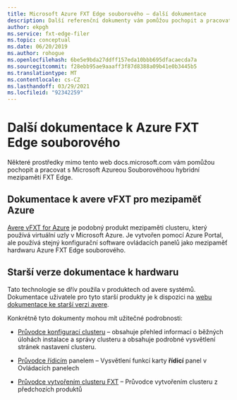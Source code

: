 ```yaml
---
title: Microsoft Azure FXT Edge souborového – další dokumentace
description: Další referenční dokumenty vám pomůžou pochopit a pracovat s Microsoft Azure FXT Edge souborového Hybrid cache.
author: ekpgh
ms.service: fxt-edge-filer
ms.topic: conceptual
ms.date: 06/20/2019
ms.author: rohogue
ms.openlocfilehash: 6be5e9bda27ddff157eda10bbb695dfacaecda7a
ms.sourcegitcommit: f28ebb95ae9aaaff3f87d8388a09b41e0b3445b5
ms.translationtype: MT
ms.contentlocale: cs-CZ
ms.lasthandoff: 03/29/2021
ms.locfileid: "92342259"
---
```

# <a name="additional-documentation-for-azure-fxt-edge-filer"></a>Další dokumentace k Azure FXT Edge souborového

Některé prostředky mimo tento web docs.microsoft.com vám pomůžou pochopit a pracovat s Microsoft Azureou Souborovéhoou hybridní mezipamětí FXT Edge.

## <a name="avere-vfxt-for-azure-cache-documentation"></a>Dokumentace k avere vFXT pro mezipaměť Azure

[Avere vFXT for Azure](../avere-vfxt/index.yml) je podobný produkt mezipaměti clusteru, který používá virtuální uzly v Microsoft Azure. Je vytvořen pomocí Azure Portal, ale používá stejný konfigurační software ovládacích panelů jako mezipaměť hardwaru Azure FXT Edge souborového.

## <a name="legacy-hardware-documentation"></a>Starší verze dokumentace k hardwaru

Tato technologie se dřív použila v produktech od avere systémů. Dokumentace uživatele pro tyto starší produkty je k dispozici na [webu dokumentace ke starší verzi avere](https://azure.github.io/Avere/).

Konkrétně tyto dokumenty mohou mít užitečné podrobnosti:

* [Průvodce konfigurací clusteru](https://azure.github.io/Avere/legacy/ops_guide/4_7/html/ops_conf_index.html) – obsahuje přehled informací o běžných úlohách instalace a správy clusteru a obsahuje podrobné vysvětlení stránek nastavení clusteru.

* [Průvodce řídicím](https://azure.github.io/Avere/legacy/dashboard/4_7/html/ops_dashboard_index.html) panelem – Vysvětlení funkcí karty **řídicí** panel v Ovládacích panelech

* [Průvodce vytvořením clusteru FXT](https://azure.github.io/Avere/legacy/create_cluster/4_8/html/create_index.html) – Průvodce vytvořením clusteru z předchozích produktů